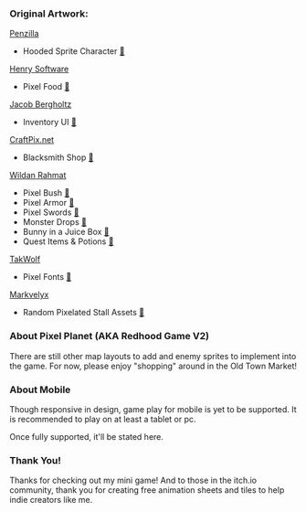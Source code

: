 ### Original Artwork:

[Penzilla](https://penzilla.itch.io/) 
- Hooded Sprite Character [🔗](https://penzilla.itch.io/hooded-protagonist)

[Henry Software](https://henrysoftware.itch.io/)
- Pixel Food [🔗](https://henrysoftware.itch.io/pixel-food) 

[Jacob Bergholtz](https://www.artstation.com/jacobbergholtz)
- Inventory UI [🔗](https://www.artstation.com/artwork/rRoRWe)

[CraftPix.net](https://craftpix.net/)
- Blacksmith Shop [🔗](https://free-game-assets.itch.io/blacksmith-craft-pixel-art-game-assets)

[Wildan Rahmat](https://www.artstation.com/wildan_frost)
- Pixel Bush [🔗](https://www.artstation.com/artwork/Nx2vz5)
- Pixel Armor [🔗](https://www.artstation.com/artwork/B395ek)
- Pixel Swords [🔗](https://www.artstation.com/artwork/485xKL)
- Monster Drops [🔗](https://www.artstation.com/artwork/XnvPK0)
- Bunny in a Juice Box [🔗](https://www.artstation.com/artwork/9mRnlW)
- Quest Items & Potions [🔗](https://www.artstation.com/artwork/XnQGaR)

[TakWolf](https://github.com/TakWolf)
- Pixel Fonts [🔗](https://retro-pixel-font.takwolf.com/)

[Markvelyx](https://markvelyx.itch.io/)
- Random Pixelated Stall Assets [🔗](https://markvelyx.itch.io/random-stall-assets)

### About Pixel Planet (AKA Redhood Game V2)

There are still other map layouts to add and enemy sprites to implement into the game. For now, please enjoy "shopping" around in the Old Town Market!

### About Mobile

Though responsive in design, game play for mobile is yet to be supported. It is recommended to play on at least a tablet or pc.

Once fully supported, it'll be stated here.


### Thank You!

Thanks for checking out my mini game! And to those in the itch.io community, thank you for creating free animation sheets and tiles to help indie creators like me.
